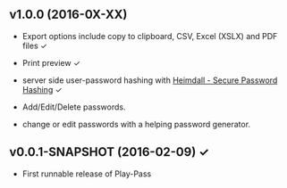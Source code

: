 v1.0.0 (2016-0X-XX)
-------------------
 
* Export options include copy to clipboard, CSV, Excel (XSLX) and PDF files ✓

* Print preview ✓

* server side user-password hashing with [Heimdall - Secure Password Hashing](https://github.com/qaware/heimdall) ✓

* Add/Edit/Delete passwords.
 * change or edit passwords with a helping password generator.

v0.0.1-SNAPSHOT (2016-02-09) ✓
------------------------

* First runnable release of Play-Pass
